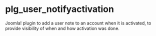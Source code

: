 # plg_user_notifyactivation
Joomla! plugin to add a user note to an account when it is activated, to provide visibility of when and how activation was done.
